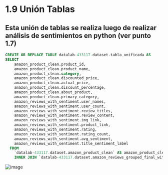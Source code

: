 # **1.9 Unión Tablas**


## **Esta unión de tablas se realiza luego de realizar análisis de sentimientos en python (ver punto 1.7)**

```sql
CREATE OR REPLACE TABLE datalab-433117.dataset.tabla_unificada AS
SELECT
    amazon_product_clean.product_id,
    amazon_product_clean.product_name,
    amazon_product_clean.category,
    amazon_product_clean.discounted_price,
    amazon_product_clean.actual_price,
    amazon_product_clean.discount_percentage,
    amazon_product_clean.about_product,
    amazon_product_clean.primary_category,
    amazon_reviews_with_sentiment.user_names,
    amazon_reviews_with_sentiment.user_count,
    amazon_reviews_with_sentiment.review_titles,
    amazon_reviews_with_sentiment.review_content,
    amazon_reviews_with_sentiment.img_link,
    amazon_reviews_with_sentiment.product_link,
    amazon_reviews_with_sentiment.rating,
    amazon_reviews_with_sentiment.rating_count,
    amazon_reviews_with_sentiment.avg_sentiment,
    amazon_reviews_with_sentiment.title_sentiment_label
  FROM
    `datalab-433117.dataset.amazon_product_clean` AS amazon_product_clean
    INNER JOIN `datalab-433117.dataset.amazon_reviews_grouped_final_with_sentiment` AS amazon_reviews_with_sentiment ON amazon_product_clean.product_id = amazon_reviews_with_sentiment.product_id;
```

![image](https://github.com/user-attachments/assets/3fcf1024-2105-49ca-bbff-56c10bb6b30e)




```sql
```

